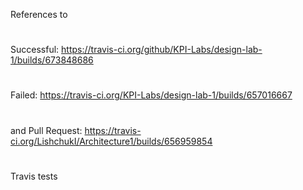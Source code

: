 References to 
#
Successful: https://travis-ci.org/github/KPI-Labs/design-lab-1/builds/673848686
#
Failed: https://travis-ci.org/KPI-Labs/design-lab-1/builds/657016667
#
and Pull Request: https://travis-ci.org/LishchukI/Architecture1/builds/656959854
#
Travis tests
